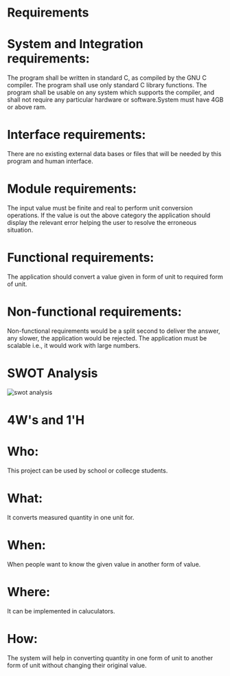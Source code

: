 # Requirements
# System and Integration requirements:
The program shall be written in standard C, as compiled by the GNU C compiler. The program shall use only standard C library 
functions. The program shall be usable on any system which supports the compiler, and shall not require any particular 
hardware or software.System must have 4GB or above ram.
# Interface requirements:
There are no existing external data bases or files that will be needed by this program and human interface.
# Module requirements:
The input value must be finite and real to perform unit conversion operations. If the value is out the above category the
application should display the relevant error helping the user to resolve the erroneous situation.
# Functional requirements:
The application should convert a value given in form of unit to required form of unit.
# Non-functional requirements:
 Non-functional requirements would be a split second to deliver the answer, any slower, the application would be rejected. 
The application must be scalable i.e., it would work with large numbers.
# SWOT Analysis
![swot analysis](https://user-images.githubusercontent.com/87647027/161422079-725d70f4-afa2-4567-87a4-228746eb7606.jpeg)
# 4W's and 1'H
# Who:
This project can be used by school or collecge students.
# What:
It converts measured quantity in one unit for.
# When:
When people want to know the given value in another form of value.
# Where:
It can be implemented in caluculators.
# How:
The system will help in converting quantity in one form of unit to another form of unit without changing their original value.
